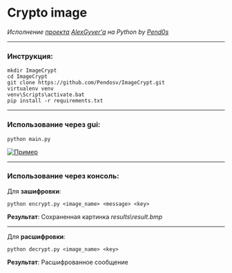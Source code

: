 # Crypto image

_Исполнение [проекта](https://github.com/AlexGyver/crypto) [AlexGyver'а](https://github.com/AlexGyver) на Python by [Pend0s](https://github.com/Pendosv)_

---

### Инструкция:
```
mkdir ImageCrypt
cd ImageCrypt
git clone https://github.com/Pendosv/ImageCrypt.git
virtualenv venv
venv\Scripts\activate.bat
pip install -r requirements.txt
```
----

### Использование через gui:
```
python main.py
```
[![Пример](https://ibb.co/VWrtNjg)]()


---

### Использование через консоль:

Для **зашифровки**: 
```
python encrypt.py <image_name> <message> <key>
```
**Результат**: Сохраненная картинка _results\result.bmp_

---

Для **расшифровки**: 
```
python decrypt.py <image_name> <key>
```
**Результат**: Расшифрованное сообщение